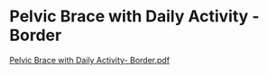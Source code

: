 # Pelvic Brace with Daily Activity - Border

[Pelvic Brace with Daily Activity- Border.pdf](Pelvic%20Brace%20with%20Daily%20Activity%20-%20Border%204cd19e369ed74e439279922cce526781/Pelvic_Brace_with_Daily_Activity-_Border.pdf)